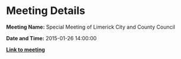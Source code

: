# Meeting Details

**Meeting Name:** Special Meeting of Limerick City and County Council

**Date and Time:** 2015-01-26 14:00:00

**<a href="https://www.limerick.ie/council/whats-on/special-meeting-limerick-city-and-county-council-11" target="_blank">Link to meeting</a>**

